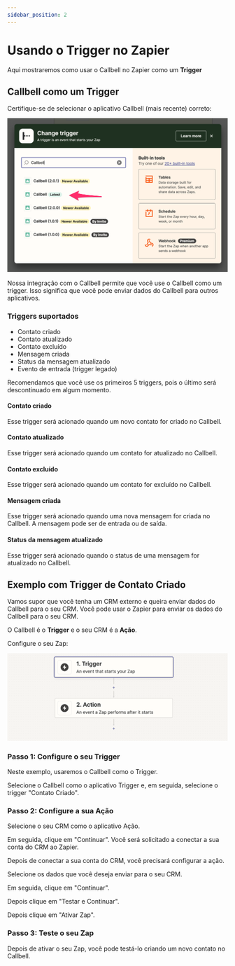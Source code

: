 ```yaml
---
sidebar_position: 2
---
```


# Usando o Trigger no Zapier

Aqui mostraremos como usar o Callbell no Zapier como um **Trigger**

## Callbell como um Trigger

Certifique-se de selecionar o aplicativo Callbell (mais recente) correto:

![Integração do Callbell](../assets/select-trigger.png)

Nossa integração com o Callbell permite que você use o Callbell como um trigger. Isso significa que você pode enviar dados do Callbell para outros aplicativos.

### Triggers suportados

- Contato criado
- Contato atualizado
- Contato excluído
- Mensagem criada
- Status da mensagem atualizado
- Evento de entrada (trigger legado)

Recomendamos que você use os primeiros 5 triggers, pois o último será descontinuado em algum momento.

#### Contato criado

Esse trigger será acionado quando um novo contato for criado no Callbell.

#### Contato atualizado

Esse trigger será acionado quando um contato for atualizado no Callbell.

#### Contato excluído

Esse trigger será acionado quando um contato for excluído no Callbell.

#### Mensagem criada

Esse trigger será acionado quando uma nova mensagem for criada no Callbell. A mensagem pode ser de entrada ou de saída.

#### Status da mensagem atualizado

Esse trigger será acionado quando o status de uma mensagem for atualizado no Callbell.

## Exemplo com Trigger de Contato Criado

Vamos supor que você tenha um CRM externo e queira enviar dados do Callbell para o seu CRM. Você pode usar o Zapier para enviar os dados do Callbell para o seu CRM.

O Callbell é o **Trigger** e o seu CRM é a **Ação**.

Configure o seu Zap:

![Trigger e Ação no Zapier](../assets/trigger+action.png)

### Passo 1: Configure o seu Trigger

Neste exemplo, usaremos o Callbell como o Trigger.

Selecione o Callbell como o aplicativo Trigger e, em seguida, selecione o trigger "Contato Criado".

### Passo 2: Configure a sua Ação

Selecione o seu CRM como o aplicativo Ação.

Em seguida, clique em "Continuar". Você será solicitado a conectar a sua conta do CRM ao Zapier.

Depois de conectar a sua conta do CRM, você precisará configurar a ação.

Selecione os dados que você deseja enviar para o seu CRM.

Em seguida, clique em "Continuar".

Depois clique em "Testar e Continuar".

Depois clique em "Ativar Zap".

### Passo 3: Teste o seu Zap

Depois de ativar o seu Zap, você pode testá-lo criando um novo contato no Callbell.